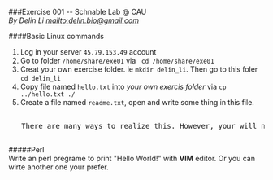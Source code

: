 ###Exercise 001 -- Schnable Lab @ CAU      
*By Delin Li <mailto:delin.bio@gmail.com>*    


####Basic Linux commands   
1. Log in your server `45.79.153.49` account   
2. Go to folder `/home/share/exe01` via ` cd /home/share/exe01`   
3. Creat your own exercise folder. ie `mkdir delin_li`. Then go to this foler `cd delin_li`    
4. Copy file named `hello.txt` into *your own exercis folder* via `cp ../hello.txt ./`     
4. Create a file named `readme.txt`, open and write some thing in this file.   
<pre>   
   There are many ways to realize this. However, your will need an text editor to open this file and write something. Here I recommend **VIM**. Learn this by your ownself please. Here is an resource from BAIDU: http://blog.csdn.net/longxibendi/article/details/38276847   
 </pre>   

 
 
#####Perl   
Write an perl pregrame to print "Hello World!" with **VIM** editor. Or you can wirte another one your prefer.   


